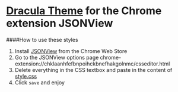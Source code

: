 # [Dracula Theme](https://github.com/zenorocha/dracula-theme) for the Chrome extension JSONView

####How to use these styles
1. Install [JSONView](https://chrome.google.com/webstore/detail/jsonview/chklaanhfefbnpoihckbnefhakgolnmc) from the Chrome Web Store
2. Go to the JSONView options page chrome-extension://chklaanhfefbnpoihckbnefhakgolnmc/csseditor.html
3. Delete everything in the CSS textbox and paste in the content of [style.css](https://raw.githubusercontent.com/braden337/dracula-theme-JSONView/master/style.css)
4. Click `save` and enjoy
